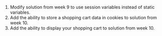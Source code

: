 1. Modify solution from week 9 to use session variables instead of static variables.
2. Add the ability to store a shopping cart data in cookies to solution from week 10.
3. Add the ability to display your shopping cart to solution from week 10.
